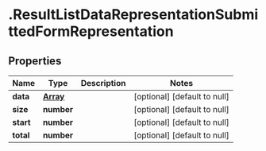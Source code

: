 # .ResultListDataRepresentationSubmittedFormRepresentation

## Properties
Name | Type | Description | Notes
------------ | ------------- | ------------- | -------------
**data** | [**Array<SubmittedFormRepresentation>**](SubmittedFormRepresentation.md) |  | [optional] [default to null]
**size** | **number** |  | [optional] [default to null]
**start** | **number** |  | [optional] [default to null]
**total** | **number** |  | [optional] [default to null]


